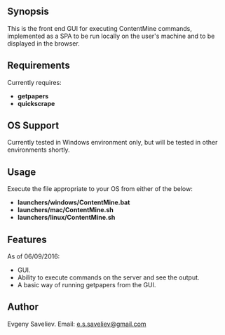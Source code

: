 ## Synopsis

This is the front end GUI for executing ContentMine commands, 
implemented as a SPA to be run locally on the user's machine and to be 
displayed in the browser.

## Requirements

Currently requires:

* **getpapers**
* **quickscrape**

## OS Support

Currently tested in Windows environment only, but will be tested in 
other environments shortly.

## Usage

Execute the file appropriate to your OS from either of the below:

* **launchers/windows/ContentMine.bat**
* **launchers/mac/ContentMine.sh**
* **launchers/linux/ContentMine.sh**

## Features

As of 06/09/2016:

* GUI.
* Ability to execute commands on the server and see the output.
* A basic way of running getpapers from the GUI.

## Author

Evgeny Saveliev.
Email: [e.s.saveliev@gmail.com](mailto:e.s.saveliev@gmail.com)
